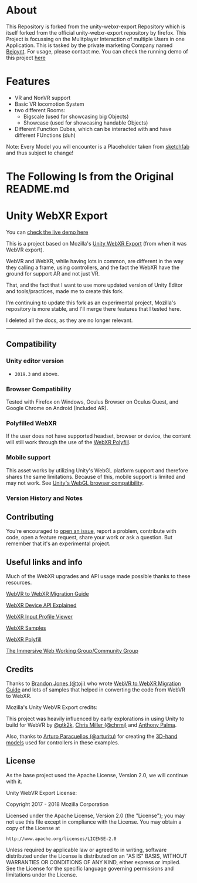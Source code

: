 # About
This Repository is forked from the unity-webxr-export Repository which is itself forked from the official unity-webxr-export repository by firefox.
This Project is focussing on the Mulitplayer Interaction of multiple Users in one Application.
This is tasked by the private marketing Company named [Bejoynt](https://www.bejoynt.de/).
For usage, please contact me.
You can check the running demo of this project [here](https://bereal.sintar.de/)

# Features
- VR and NonVR support
- Basic VR locomotion System
- two different Rooms:
    - Bigscale (used for showcasing big Objects)
    - Showcase (used for showcasing handable Objects)
 - Different Function Cubes, which can be interacted with and have different FUnctions (duh)
 
 Note:
 Every Model you will encounter is a Placeholder taken from [sketchfab](https://sketchfab.com/) and thus subject to change!
 
 # The Following Is from the Original README.md
    
# Unity WebXR Export

You can [check the live demo here](https://de-panther.github.io/unity-webxr-export)

This is a project based on Mozilla's [Unity WebXR Export](https://github.com/MozillaReality/unity-webxr-export) (from when it was WebVR export).

WebVR and WebXR, while having lots in common, are different in the way they calling a frame, using controllers, and the fact the WebXR have the ground for support AR and not just VR.

That, and the fact that I want to use more updated version of Unity Editor and tools/practices, made me to create this fork.

I'm continuing to update this fork as an experimental project, Mozilla's repository is more stable, and I'll merge there features that I tested here.

I deleted all the docs, as they are no longer relevant.

<hr>

## Compatibility

### Unity editor version

* `2019.3` and above.

### Browser Compatibility

Tested with Firefox on Windows, Oculus Browser on Oculus Quest, and Google Chrome on Android (Included AR).

### Polyfilled WebXR

If the user does not have supported headset, browser or device, the content will still work through the use of the [WebXR Polyfill](https://github.com/immersive-web/webxr-polyfill).

### Mobile support

This asset works by utilizing Unity's WebGL platform support and therefore shares the same limitations. Because of this, mobile support is limited and may not work. See [Unity's WebGL browser compatibility](https://docs.unity3d.com/2019.3/Documentation/Manual/webgl-browsercompatibility.html).

### Version History and Notes

## Contributing

You're encouraged to [open an issue](https://github.com/De-Panther/unity-webxr-export/issues/new), report a problem, contribute with code, open a feature request, share your work or ask a question. But remember that it's an experimental project.

## Useful links and info

Much of the WebXR upgrades and API usage made possible thanks to these resources.

[WebVR to WebXR Migration Guide](https://github.com/immersive-web/webxr/blob/master/webvr-migration.md)

[WebXR Device API Explained](https://github.com/immersive-web/webxr/blob/master/explainer.md)

[WebXR Input Profile Viewer](https://immersive-web.github.io/webxr-input-profiles/packages/viewer/dist/index.html)

[WebXR Samples](https://immersive-web.github.io/webxr-samples/)

[WebXR Polyfill](https://github.com/immersive-web/webxr-polyfill)

[The Immersive Web Working Group/Community Group](https://immersive-web.github.io/)

## Credits

Thanks to [Brandon Jones (@toji)](https://github.com/toji) who wrote [WebVR to WebXR Migration Guide](https://github.com/immersive-web/webxr/blob/master/webvr-migration.md) and lots of samples that helped in converting the code from WebVR to WebXR.

Mozilla's Unity WebVR Export credits:

This project was heavily influenced by early explorations in using Unity to build for WebVR by [@gtk2k](https://github.com/gtk2k), [Chris Miller (@chrmi)](https://github.com/chrmi) and [Anthony Palma](https://twitter.com/anthonyrpalma).

Also, thanks to [Arturo Paracuellos (@arturitu)](https://github.com/arturitu) for creating the [3D-hand models](https://github.com/aframevr/assets/tree/gh-pages/controllers/hands) used for controllers in these examples.

## License

As the base project used the Apache License, Version 2.0, we will continue with it.

Unity WebVR Export License:

Copyright 2017 - 2018 Mozilla Corporation

Licensed under the Apache License, Version 2.0 (the "License");
you may not use this file except in compliance with the License.
You may obtain a copy of the License at

    http://www.apache.org/licenses/LICENSE-2.0

Unless required by applicable law or agreed to in writing, software
distributed under the License is distributed on an "AS IS" BASIS,
WITHOUT WARRANTIES OR CONDITIONS OF ANY KIND, either express or implied.
See the License for the specific language governing permissions and
limitations under the License.

